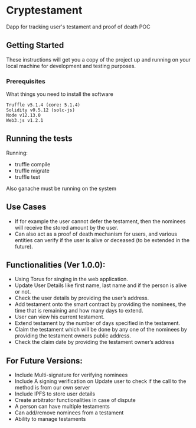 # Cryptestament

Dapp for tracking user's testament and proof of death POC

## Getting Started

These instructions will get you a copy of the project up and running on your local machine for development and testing purposes.

### Prerequisites

What things you need to install the software 

```
Truffle v5.1.4 (core: 5.1.4)
Solidity v0.5.12 (solc-js)
Node v12.13.0
Web3.js v1.2.1
```

## Running the tests

Running:
* truffle compile
* truffle migrate
* truffle test

Also ganache must be running on the system

## Use Cases
* If for example the user cannot defer the testament, then the nominees will receive the stored amount by the user.
* Can also act as a proof of death mechanism for users, and various entities can verify if the user is alive or deceased (to be extended in the future).

## Functionalities (Ver 1.0.0):
* Using Torus for singing in the web application.
* Update User Details like first name, last name and if the person is alive or not.
*	Check the user details by providing the user’s address.
*	Add testament onto the smart contract by providing the nominees, the time that is remaining and how many days to extend.
*	User can view his current testament.
*	Extend testament by the number of days specified in the testament.
*	Claim the testament which will be done by any one of the nominees by providing the testament owners public address.
*	Check the claim date by providing the testament owner’s address



## For Future Versions:
*	Include Multi-signature for verifying nominees
*	Include A signing verification on Update user to check if the call to the method is from our own server
*	Include IPFS to store user details
*	Create arbitrator functionalities in case of dispute
*	A person can have multiple testaments
*	Can add/remove nominees from a testament
*	Ability to manage testaments


